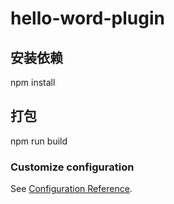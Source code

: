 # hello-word-plugin

## 安装依赖

npm install

## 打包

npm run build

### Customize configuration

See [Configuration Reference](https://cli.vuejs.org/config/).
